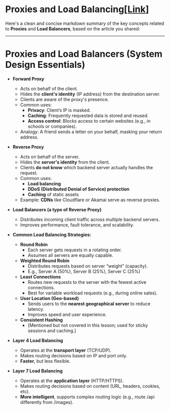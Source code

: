# Proxies and Load Balancing[[Link](https://neetcode.io/courses/system-design-for-beginners/12)]
Here's a clean and concise markdown summary of the key concepts related to **Proxies** and **Load Balancers**, based on the article you shared:

---

# Proxies and Load Balancers (System Design Essentials)
- __Forward Proxy__
    * Acts on behalf of the client.
    * Hides the **client's identity** (IP address) from the destination server.
    * Clients are aware of the proxy's presence.
    * Common uses:
        * **Privacy**: Client’s IP is masked.
        * **Caching**: Frequently requested data is stored and reused.
        * **Access control**: Blocks access to certain websites (e.g., in schools or companies).
    * Analogy: A friend sends a letter on your behalf, masking your return address.
- __Reverse Proxy__
    * Acts on behalf of the server.
    * Hides the **server's identity** from the client.
    * Clients **do not know** which backend server actually handles the request.
    * Common uses:
        * **Load balancing**
        * **DDoS (Distributed Denial of Service) protection**
        * **Caching** of static assets
    * Example: **CDNs** like Cloudflare or Akamai serve as reverse proxies.
- __Load Balancers (a type of Reverse Proxy)__
    - Distributes incoming client traffic across multiple backend servers.
    - Improves performance, fault tolerance, and scalability.

- __Common Load Balancing Strategies:__
    * **Round Robin**
        * Each server gets requests in a rotating order.
        * Assumes all servers are equally capable.
    * **Weighted Round Robin**
        * Distributes requests based on server “weight” (capacity).
        * E.g., Server A (50%), Server B (25%), Server C (25%)
    * **Least Connections**
        * Routes new requests to the server with the fewest active connections.
        * Best for variable workload requests (e.g., during online sales).
    * **User Location (Geo-based)**
        * Sends users to the **nearest geographical server** to reduce latency.
        * Improves speed and user experience.
    * **Consistent Hashing**
        * \[Mentioned but not covered in this lesson; used for sticky sessions and caching.]

- __Layer 4 Load Balancing__
    * Operates at the **transport layer** (TCP/UDP).
    * Makes routing decisions based on IP and port only.
    * **Faster**, but less flexible.

- __Layer 7 Load Balancing__
    * Operates at the **application layer** (HTTP/HTTPS).
    * Makes routing decisions based on content (URL, headers, cookies, etc).
    * **More intelligent**, supports complex routing logic (e.g., route /api differently from /images).
